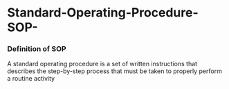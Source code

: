 # Standard-Operating-Procedure-SOP-
### Definition of SOP
A standard operating procedure is a set of written instructions that describes the step-by-step process that must be taken to properly perform a routine activity
